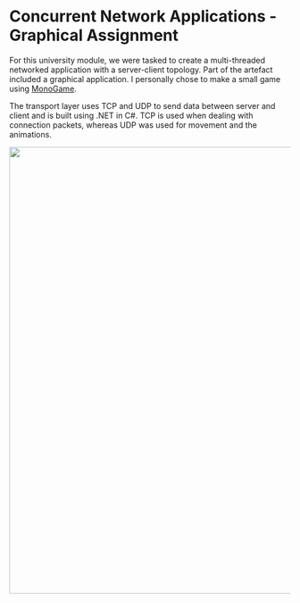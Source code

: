 # Concurrent Network Applications - Graphical Assignment 
 
For this university module, we were tasked to create a multi-threaded networked application with a server-client topology.
Part of the artefact included a graphical application. I personally chose to make a small game using [MonoGame](https://www.monogame.net/).

The transport layer uses TCP and UDP to send data between server and client and is built using .NET in C#.
TCP is used when dealing with connection packets, whereas UDP was used for movement and the animations.



<img src="https://user-images.githubusercontent.com/55544010/160832460-99ad46ec-7d68-443c-960a-59011e7463b8.png" width="800">


